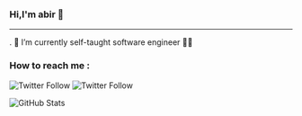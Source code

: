 ### Hi,I'm abir 👋
_________________________________________________________________________________________________________________________________________________________

. 🔭 I’m currently self-taught software engineer 👩‍💻 

### How to reach me :
![Twitter Follow](https://img.shields.io/twitter/follow/AbiirOua?color=%231DA1F2&logo=twitter&style=for-the-badge)
![Twitter Follow](https://img.shields.io/twitter/follow/abir0ua?color=%23E4405F&logo=instagram&style=for-the-badge)



![GitHub Stats](https://github-readme-stats.vercel.app/api?username=abiroua20&theme=radical)
